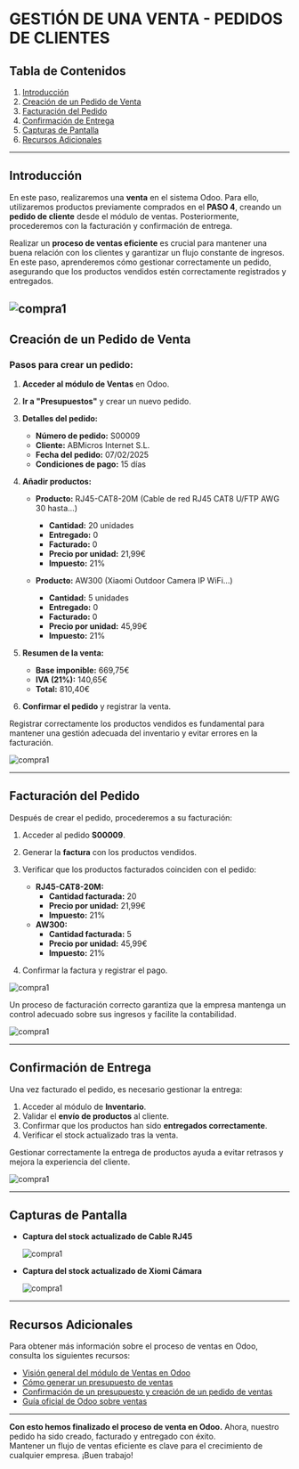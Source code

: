 # GESTIÓN DE UNA VENTA - PEDIDOS DE CLIENTES

## Tabla de Contenidos
1. [Introducción](#introducción)
2. [Creación de un Pedido de Venta](#creación-de-un-pedido-de-venta)
3. [Facturación del Pedido](#facturación-del-pedido)
4. [Confirmación de Entrega](#confirmación-de-entrega)
5. [Capturas de Pantalla](#capturas-de-pantalla)
6. [Recursos Adicionales](#recursos-adicionales)

---

## Introducción
En este paso, realizaremos una **venta** en el sistema Odoo. Para ello, utilizaremos productos previamente comprados en el **PASO 4**, creando un **pedido de cliente** desde el módulo de ventas. Posteriormente, procederemos con la facturación y confirmación de entrega.

Realizar un **proceso de ventas eficiente** es crucial para mantener una buena relación con los clientes y garantizar un flujo constante de ingresos. En este paso, aprenderemos cómo gestionar correctamente un pedido, asegurando que los productos vendidos estén correctamente registrados y entregados.

![compra1](img/pedidos.png)
---

## Creación de un Pedido de Venta
### Pasos para crear un pedido:
1. **Acceder al módulo de Ventas** en Odoo.
2. **Ir a "Presupuestos"** y crear un nuevo pedido.
3. **Detalles del pedido:**  
   - **Número de pedido:** S00009  
   - **Cliente:** ABMicros Internet S.L.  
   - **Fecha del pedido:** 07/02/2025  
   - **Condiciones de pago:** 15 días  

4. **Añadir productos:**  
   - **Producto:** RJ45-CAT8-20M (Cable de red RJ45 CAT8 U/FTP AWG 30 hasta...)
     - **Cantidad:** 20 unidades  
     - **Entregado:** 0  
     - **Facturado:** 0  
     - **Precio por unidad:** 21,99€  
     - **Impuesto:** 21%  
   
   - **Producto:** AW300 (Xiaomi Outdoor Camera IP WiFi...)
     - **Cantidad:** 5 unidades  
     - **Entregado:** 0  
     - **Facturado:** 0  
     - **Precio por unidad:** 45,99€  
     - **Impuesto:** 21%  

5. **Resumen de la venta:**  
   - **Base imponible:** 669,75€  
   - **IVA (21%):** 140,65€  
   - **Total:** 810,40€  

6. **Confirmar el pedido** y registrar la venta.

Registrar correctamente los productos vendidos es fundamental para mantener una gestión adecuada del inventario y evitar errores en la facturación.

![compra1](img/venta2.png)

---

## Facturación del Pedido
Después de crear el pedido, procederemos a su facturación:
1. Acceder al pedido **S00009**.
2. Generar la **factura** con los productos vendidos.
3. Verificar que los productos facturados coinciden con el pedido:
   - **RJ45-CAT8-20M:**
     - **Cantidad facturada:** 20  
     - **Precio por unidad:** 21,99€  
     - **Impuesto:** 21%  
   - **AW300:**
     - **Cantidad facturada:** 5  
     - **Precio por unidad:** 45,99€  
     - **Impuesto:** 21%
       
4. Confirmar la factura y registrar el pago.

![compra1](img/venta3.png)  

Un proceso de facturación correcto garantiza que la empresa mantenga un control adecuado sobre sus ingresos y facilite la contabilidad.


![compra1](img/factura.png)

---

## Confirmación de Entrega
Una vez facturado el pedido, es necesario gestionar la entrega:
1. Acceder al módulo de **Inventario**.
2. Validar el **envío de productos** al cliente.
3. Confirmar que los productos han sido **entregados correctamente**.
4. Verificar el stock actualizado tras la venta.

Gestionar correctamente la entrega de productos ayuda a evitar retrasos y mejora la experiencia del cliente.

![compra1](img/entregada.png)  


---

## Capturas de Pantalla
- **Captura del stock actualizado de Cable RJ45**
  
   ![compra1](/site/img/stock-RJ45.png)
  
- **Captura del stock actualizado de Xiomi Cámara**

  ![compra1](img/stock-camera.png)
 

---

## Recursos Adicionales
Para obtener más información sobre el proceso de ventas en Odoo, consulta los siguientes recursos:

- [Visión general del módulo de Ventas en Odoo](https://www.youtube.com/watch?v=Uw3si0nhsPg)
- [Cómo generar un presupuesto de ventas](https://www.youtube.com/watch?v=Hnl_hu8tNb8)
- [Confirmación de un presupuesto y creación de un pedido de ventas](https://www.youtube.com/watch?v=0Dh7DMFF804)
- [Guía oficial de Odoo sobre ventas](https://www.odoo.com/documentation)

---

**Con esto hemos finalizado el proceso de venta en Odoo.** Ahora, nuestro pedido ha sido creado, facturado y entregado con éxito.  
Mantener un flujo de ventas eficiente es clave para el crecimiento de cualquier empresa. ¡Buen trabajo! 
